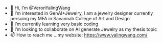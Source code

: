 - 👋 Hi, I’m @VeronYalingWang
- 👀 I’m interested in GenAI+Jewelry, I am a jewelry designer currently persuing my MFA in Savannah College of Art and Design
- 🌱 I’m currently learning very basic coding 
- 💞️ I’m looking to collaborate on AI generate Jewelry as my thesis topic
- 📫 How to reach me ...my website: https://www.yalingwang.com/

<!---
VeronYalingWang/VeronYalingWang is a ✨ special ✨ repository because its `README.md` (this file) appears on your GitHub profile.
You can click the Preview link to take a look at your changes.
--->
